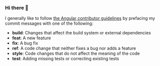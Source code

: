 ### Hi there 👋

I generally like to follow [the Angular contributor guidelines](https://github.com/angular/angular/blob/master/CONTRIBUTING.md#type) by prefacing my commit messages with one of the following:

* **build**: Changes that affect the build system or external dependencies
* **feat**: A new feature
* **fix**: A bug fix
* **ref**: A code change that neither fixes a bug nor adds a feature
* **style**: Code changes that do not affect the meaning of the code
* **test**: Adding missing tests or correcting existing tests

<!--
**gmeben/gmeben** is a ✨ _special_ ✨ repository because its `README.md` (this file) appears on your GitHub profile.

Here are some ideas to get you started:

- 🔭 I’m currently working on ...
- 🌱 I’m currently learning ...
- 👯 I’m looking to collaborate on ...
- 🤔 I’m looking for help with ...
- 💬 Ask me about ...
- 📫 How to reach me: ...
- 😄 Pronouns: ...
- ⚡ Fun fact: ...
-->
